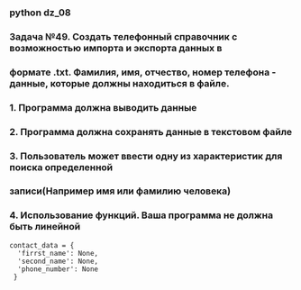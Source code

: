 ### python dz_08

### Задача №49. Создать телефонный справочник с возможностью импорта и экспорта данных в
### формате .txt. Фамилия, имя, отчество, номер телефона - данные, которые должны находиться в файле.
### 1. Программа должна выводить данные
### 2. Программа должна сохранять данные в текстовом файле
### 3. Пользователь может ввести одну из характеристик для поиска определенной
### записи(Например имя или фамилию человека)
### 4. Использование функций. Ваша программа не должна быть линейной
```  
contact_data = {
  'firrst_name': None,
  'second_name': None,
  'phone_number': None
 }
```
